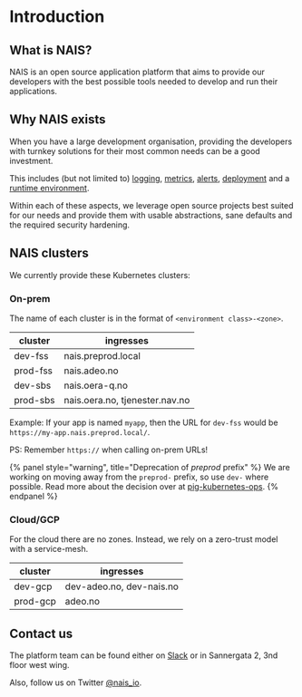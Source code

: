 # Introduction

## What is NAIS?

NAIS is an open source application platform that aims to provide our developers with the best possible tools needed to develop and run their applications.

## Why NAIS exists

When you have a large development organisation, providing the developers with turnkey solutions for their most common needs can be a good investment.

This includes \(but not limited to\) [logging](https://github.com/nais/doc/tree/ed810945684e0f22aaeec0662a28da7a397f6b67/logging/README.md), [metrics](https://github.com/nais/doc/tree/ed810945684e0f22aaeec0662a28da7a397f6b67/metrics/README.md), [alerts](https://github.com/nais/doc/tree/ed810945684e0f22aaeec0662a28da7a397f6b67/alerts/README.md), [deployment](https://github.com/nais/doc/tree/ed810945684e0f22aaeec0662a28da7a397f6b67/deploy/README.md) and a [runtime environment](https://github.com/nais/doc/tree/ed810945684e0f22aaeec0662a28da7a397f6b67/clusters/README.md).

Within each of these aspects, we leverage open source projects best suited for our needs and provide them with usable abstractions, sane defaults and the required security hardening.

## NAIS clusters

We currently provide these Kubernetes clusters:

### On-prem

The name of each cluster is in the format of `<environment class>-<zone>`.

| cluster | ingresses |
| ------- | --------- |
| dev-fss | nais.preprod.local |
| prod-fss | nais.adeo.no |
| dev-sbs | nais.oera-q.no |
| prod-sbs | nais.oera.no, tjenester.nav.no |

Example: If your app is named `myapp`, then the URL for `dev-fss` would be `https://my-app.nais.preprod.local/`.

PS: Remember `https://` when calling on-prem URLs!

{% panel style="warning", title="Deprecation of _preprod_ prefix" %}
We are working on moving away from the `preprod-` prefix, so use `dev-` where possible. Read more about the decision over at [pig-kubernetes-ops](https://github.com/navikt/pig/blob/master/PIG-Kubernetes-OPS/adr/000-preprod-rename.md).
{% endpanel %}

### Cloud/GCP

For the cloud there are no zones. Instead, we rely on a zero-trust model with a service-mesh.

| cluster | ingresses |
| ------- | --------- |
| dev-gcp | dev-adeo.no, dev-nais.no |
| prod-gcp | adeo.no |


## Contact us
The platform team can be found either on [Slack](https://nav-it.slack.com/messages/C5KUST8N6/) or in Sannergata 2, 3nd floor west wing.

Also, follow us on Twitter [@nais_io](https://twitter.com/nais_io).

